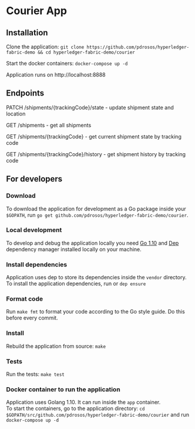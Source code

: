 # Courier App

## Installation

Clone the application: `git clone https://github.com/pdrosos/hyperledger-fabric-demo && cd hyperledger-fabric-demo/courier`

Start the docker containers: `docker-compose up -d`

Application runs on http://localhost:8888

## Endpoints

PATCH /shipments/{trackingCode}/state - update shipment state and location

GET /shipments - get all shipments

GET /shipments/{trackingCode} - get current shipment state by tracking code

GET /shipments/{trackingCode}/history - get shipment history by tracking code

## For developers

### Download
To download the application for development as a Go package inside your `$GOPATH`, run `go get github.com/pdrosos/hyperledger-fabric-demo/courier`.

### Local development
To develop and debug the application locally you need [Go 1.10](https://golang.org/) and [Dep](https://golang.github.io/dep/) dependency manager installed locally on your machine.

### Install dependencies
Application uses dep to store its dependencies inside the `vendor` directory. <br>
To install the application dependencies, run or `dep ensure`

### Format code
Run `make fmt` to format your code according to the Go style guide. Do this before every commit.

### Install
Rebuild the application from source: `make`

### Tests
Run the tests: `make test`

### Docker container to run the application
Application uses Golang 1.10. It can run inside the `app` container. <br>
To start the containers, go to the application directory: `cd $GOPATH/src/github.com/pdrosos/hyperledger-fabric-demo/courier` and run `docker-compose up -d`